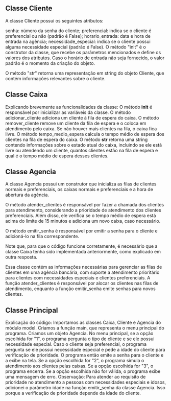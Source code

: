 ## Classe Cliente ##
A classe Cliente possui os seguintes atributos:

senha: número da senha do cliente;
preferencial: indica se o cliente é preferencial ou não (padrão é False);
horario_entrada: data e hora de entrada na agência;
necessidade_especial: indica se o cliente possui alguma necessidade especial (padrão é False).
O método "init" é o construtor da classe, que recebe os parâmetros mencionados e define os valores dos atributos. Caso o horário de entrada não seja fornecido, o valor padrão é o momento da criação do objeto.

O método "str" retorna uma representação em string do objeto Cliente, que contém informações relevantes sobre o cliente.
 
## Classe Caixa ##
Explicando brevemente as funcionalidades da classe:
O método __init__ é responsável por inicializar as variáveis da classe.
O método adicionar_cliente adiciona um cliente à fila de espera do caixa.
O método remover_cliente remove um cliente da fila de espera e o coloca em atendimento pelo caixa. Se não houver mais clientes na fila, o caixa fica livre.
O método tempo_medio_espera calcula o tempo médio de espera dos clientes na fila de espera do caixa.
O método __str__ retorna uma string contendo informações sobre o estado atual do caixa, incluindo se ele está livre ou atendendo um cliente, quantos clientes estão na fila de espera e qual é o tempo médio de espera desses clientes.

## Classe Agencia ##
A classe Agencia possui um construtor que inicializa as filas de clientes normais e preferenciais, os caixas normais e preferenciais e a hora de abertura da agência.

O método atender_clientes é responsável por fazer a chamada dos clientes para atendimento, considerando a prioridade de atendimento dos clientes preferenciais. Além disso, ele verifica se o tempo médio de espera está acima do limite de 15 minutos e adiciona um novo caixa, caso necessário.

O método emitir_senha é responsável por emitir a senha para o cliente e adicioná-lo na fila correspondente.

Note que, para que o código funcione corretamente, é necessário que a classe Caixa tenha sido implementada anteriormente, como explicado em outra resposta.

Essa classe contém as informações necessárias para gerenciar as filas de clientes em uma agência bancária, com suporte a atendimento prioritário para clientes com necessidades especiais e clientes preferenciais. A função atender_clientes é responsável por alocar os clientes nas filas de atendimento, enquanto a função emitir_senha emite senhas para novos clientes.

## Classe Principal ##
Explicação do código:
Importamos as classes Caixa, Cliente e Agencia do módulo model.
Criamos a função main, que representa o menu principal do programa.
Criamos um objeto Agencia.
No menu principal, se a opção escolhida for "1", o programa pergunta o tipo de cliente e se ele possui necessidade especial. Caso o cliente seja preferencial, o programa pergunta se ele possui necessidade especial e pede a idade do cliente para verificação de prioridade.
O programa então emite a senha para o cliente e a exibe na tela.
Se a opção escolhida for "2", o programa simula o atendimento aos clientes pelas caixas.
Se a opção escolhida for "3", o programa encerra.
Se a opção escolhida não for válida, o programa exibe uma mensagem de erro.
Observação: Para atender ao requisito de prioridade no atendimento a pessoas com necessidades especiais e idosos, adicionei o parâmetro idade na função emitir_senha da classe Agencia. Isso porque a verificação de prioridade depende da idade do cliente.


